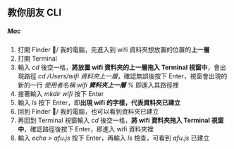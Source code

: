 ## 教你朋友 CLI

##### Mac

1. 打開 Finder / 我的電腦，先進入到 wifi 資料夾想放置的位置的**上一層**
1. 打開 Terminal
1. 輸入 _cd_ 後空一格，**將放置 wifi 資料夾的上一層拖入 Terminal 視窗中**，會出現路徑 _cd /Users/wifi 資料夾上一層_，確認無誤後按下 Enter，視窗會出現的新的一行 _使用者名稱 wifi **資料夾上一層** %_ 即進入其路徑裡
1. 接著輸入 _mkdir wifi_ 按下 Enter
1. 輸入 _ls_ 按下 Enter，即**出現 wifi 的字樣，代表資料夾已建立**
1. 回到 Finder / 我的電腦，也可以看到資料夾已建立
1. 再回到 Terminal 視窗輸入 _cd_ 後空一格，**將 wifi 資料夾拖入 Terminal 視窗中**，確認路徑後按下 Enter，即進入 wifi 資料夾裡
1. 輸入 _echo > afu.js_ 按下 Enter，再輸入 _ls_ 檢查，可看到 _afu.js_ 已建立

